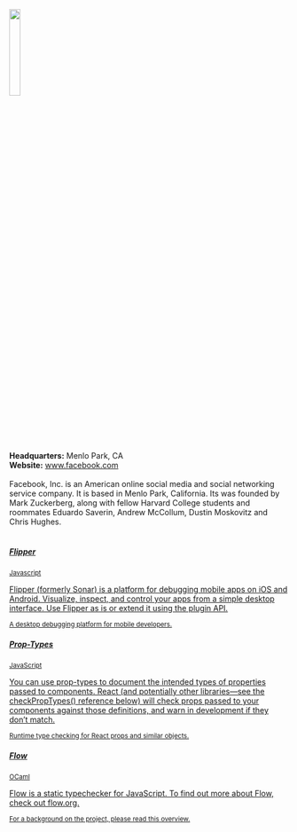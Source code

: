 <img src="https://www.freeiconspng.com/uploads/logo-facebook-png-hd-12.png" width="20%" />
<br>
<br>
<strong>Headquarters:</strong> Menlo Park, CA<br>
<strong>Website:</strong> <a href="http://facebook.com" target="_blank">www.facebook.com</a>
<br><br>
Facebook, Inc. is an American online social media and social networking service company. It is based in Menlo Park, California. Its was founded by Mark Zuckerberg, along with fellow Harvard College students and roommates Eduardo Saverin, Andrew McCollum, Dustin Moskovitz and Chris Hughes.
<br>
<br>
<!-- List of Projects Start -->
<div class="list-group">
  <a href="Flipper(Facebook)" class="list-group-item list-group-item-action">
    <div class="d-flex w-100 justify-content-between">
      <h5 class="mb-1">Flipper</h5>
      <small>Javascript</small>
    </div>
    <p class="mb-1">Flipper (formerly Sonar) is a platform for debugging mobile apps on iOS and Android. Visualize, inspect, and control your apps from a simple desktop interface. Use Flipper as is or extend it using the plugin API.</p>
    <small>A desktop debugging platform for mobile developers.</small>
  </a>
  <a href="PropTypes(Facebook)" class="list-group-item list-group-item-action">
    <div class="d-flex w-100 justify-content-between">
      <h5 class="mb-1">Prop-Types</h5>
      <small class="text-muted">JavaScript</small>
    </div>
    <p class="mb-1">You can use prop-types to document the intended types of properties passed to components. React (and potentially other libraries—see the checkPropTypes() reference below) will check props passed to your components against those definitions, and warn in development if they don’t match.</p>
    <small class="text-muted">Runtime type checking for React props and similar objects.</small>
  </a>
  <a href="Flow(Facebook)" class="list-group-item list-group-item-action">
    <div class="d-flex w-100 justify-content-between">
      <h5 class="mb-1">Flow</h5>
      <small class="text-muted">OCaml</small>
    </div>
    <p class="mb-1">Flow is a static typechecker for JavaScript. To find out more about Flow, check out flow.org.</p>
    <small class="text-muted">For a background on the project, please read this overview.</small>
  </a>
</div>
<br>
<br>